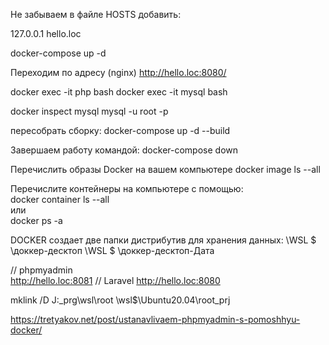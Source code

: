 Не забываем в файле HOSTS добавить:

127.0.0.1 hello.loc



docker-compose up -d

Переходим по адресу (nginx)
http://hello.loc:8080/ 

docker exec -it php bash
docker exec -it mysql bash

docker inspect mysql
mysql -u root -p


пересобрать сборку:
docker-compose up -d --build

Завершаем работу командой:
docker-compose down

Перечислить образы Docker на вашем компьютере
docker image ls --all

Перечислите контейнеры на компьютере с помощью:  
docker container ls --all  
или  
docker ps -a

DOCKER создает две папки дистрибутив для хранения данных:
\WSL $ \доккер-десктоп
\WSL $ \доккер-десктоп-Дата

// phpmyadmin  
http://hello.loc:8081
// Laravel
http://hello.loc:8080

mklink /D J:\_prg\wsl\root \\wsl$\Ubuntu20.04\root\_prj


https://tretyakov.net/post/ustanavlivaem-phpmyadmin-s-pomoshhyu-docker/

